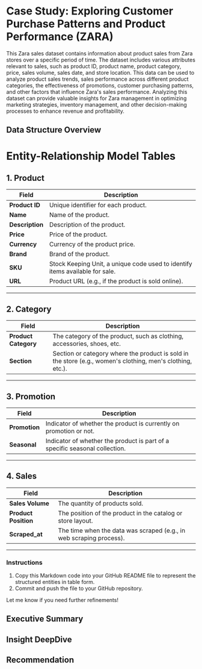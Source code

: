 # Case Study: Exploring Customer Purchase Patterns and Product Performance (ZARA)
This Zara sales dataset contains information about product sales from Zara stores over a specific period of time. The dataset includes various attributes relevant to sales, such as product ID, product name, product category, price, sales volume, sales date, and store location. This data can be used to analyze product sales trends, sales performance across different product categories, the effectiveness of promotions, customer purchasing patterns, and other factors that influence Zara's sales performance. Analyzing this dataset can provide valuable insights for Zara management in optimizing marketing strategies, inventory management, and other decision-making processes to enhance revenue and profitability.
## Data Structure Overview

# Entity-Relationship Model Tables

## 1. Product
| Field          | Description                                                                                      |
|-----------------|--------------------------------------------------------------------------------------------------|
| **Product ID**  | Unique identifier for each product.                                                             |
| **Name**        | Name of the product.                                                                            |
| **Description** | Description of the product.                                                                     |
| **Price**       | Price of the product.                                                                           |
| **Currency**    | Currency of the product price.                                                                  |
| **Brand**       | Brand of the product.                                                                           |
| **SKU**         | Stock Keeping Unit, a unique code used to identify items available for sale.                    |
| **URL**         | Product URL (e.g., if the product is sold online).                                              |

---

## 2. Category
| Field              | Description                                                                                      |
|---------------------|--------------------------------------------------------------------------------------------------|
| **Product Category**| The category of the product, such as clothing, accessories, shoes, etc.                         |
| **Section**         | Section or category where the product is sold in the store (e.g., women's clothing, men's clothing, etc.). |

---

## 3. Promotion
| Field         | Description                                                                                      |
|---------------|--------------------------------------------------------------------------------------------------|
| **Promotion** | Indicator of whether the product is currently on promotion or not.                              |
| **Seasonal**  | Indicator of whether the product is part of a specific seasonal collection.                     |

---

## 4. Sales
| Field              | Description                                                                                      |
|---------------------|--------------------------------------------------------------------------------------------------|
| **Sales Volume**    | The quantity of products sold.                                                                  |
| **Product Position**| The position of the product in the catalog or store layout.                                     |
| **Scraped_at**      | The time when the data was scraped (e.g., in web scraping process).                             |

---

### Instructions
1. Copy this Markdown code into your GitHub README file to represent the structured entities in table form.
2. Commit and push the file to your GitHub repository.

Let me know if you need further refinements!




## Executive Summary
## Insight DeepDive
## Recommendation 
